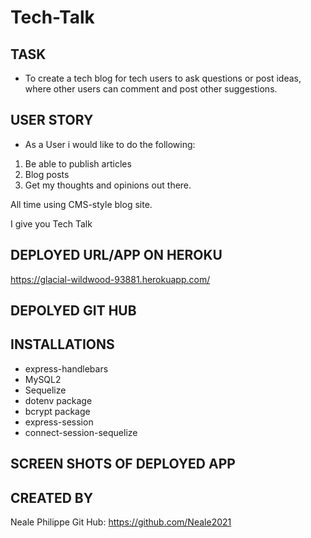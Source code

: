 # Tech-Talk

## TASK

- To create a tech blog for tech users to ask questions or post ideas, where other users can comment and post other suggestions.

## USER STORY

- As a User i would like to do the following:
1. Be able to publish articles
2. Blog posts
3. Get my thoughts and opinions out there.

All time using CMS-style blog site.

I give you Tech Talk 

## DEPLOYED URL/APP ON HEROKU

https://glacial-wildwood-93881.herokuapp.com/

## DEPOLYED GIT HUB


## INSTALLATIONS
- express-handlebars
- MySQL2
- Sequelize
- dotenv package
- bcrypt package
- express-session
- connect-session-sequelize

## SCREEN SHOTS OF DEPLOYED APP





## CREATED BY
Neale Philippe 
Git Hub: https://github.com/Neale2021 
